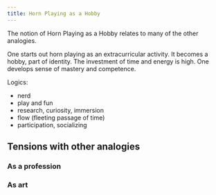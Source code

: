 ```yaml
---
title: Horn Playing as a Hobby
---
```


The notion of Horn Playing as a Hobby relates to many of the other analogies.

One starts out horn playing as an extracurricular activity. It becomes a hobby, part of identity. The investment of time and energy is high. One develops sense of mastery and competence.

Logics:
- nerd
- play and fun
- research, curiosity, immersion
- flow (fleeting passage of time)
- participation, socializing

## Tensions with other analogies

### As a profession

### As art
